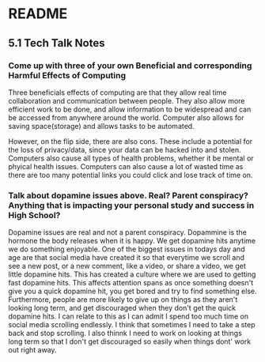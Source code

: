 # README
## 5.1 Tech Talk Notes
### Come up with three of your own Beneficial and corresponding Harmful Effects of Computing
Three beneficials effects of computing are that they allow real time collaboration and communication between people. They also allow more efficient work to be done, and allow information to be widespread and can be accessed from anywhere around the world. Computer also allows for saving space(storage) and allows tasks to be automated. 

However, on the flip side, there are also cons. These include a potential for the loss of privacy/data, since your data can be hacked into and stolen. Computers also cause all types of health problems, whether it be mental or phyical health issues. Computers can also cause a lot of wasted time as there are too many potential links you could click and lose track of time on. 
### Talk about dopamine issues above. Real? Parent conspiracy? Anything that is impacting your personal study and success in High School?
Dopamine issues are real and not a parent conspiracy. Dopammine is the hormone the body releases when it is happy. We get dopamine hits anytime we do something enjoyable. One of the biggest issues in todays day and age are that social media have created it so that everytime we scroll and see a new post, or a new comment, like a video, or share a video, we get little dopamine hits. This has created a culture where we are used to getting fast dopamine hits. This affects attention spans as once something doesn't give you a quick dopamine hit, you get bored and try to find something else. Furthermore, people are more likely to give up on things as they aren't looking long term, and get discouraged when they don't get the quick dopamine hits. I can relate to this as I can admit I spend too much time on social media scrolling endlessly. I think that sometimes I need to take a step back and stop scrolling. I also thinnk I need to work on looking at things long term so that I don't get discouraged so easily when things dont' work out right away. 

